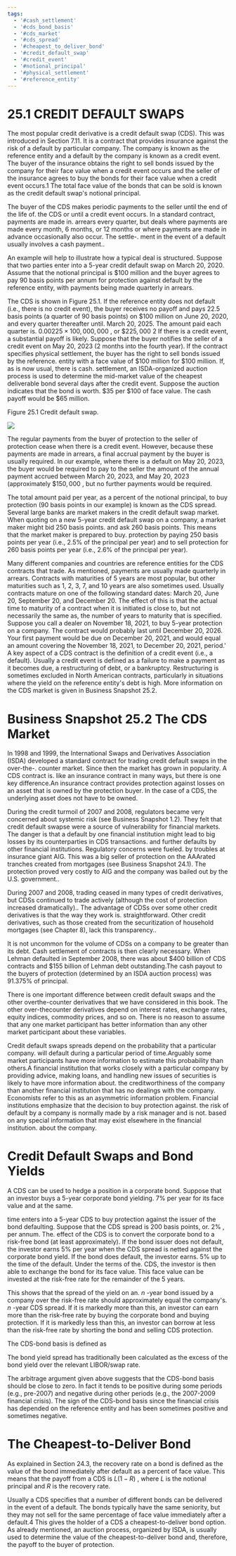 ```yaml
---
tags:
  - '#cash_settlement'
  - '#cds_bond_basis'
  - '#cds_market'
  - '#cds_spread'
  - '#cheapest_to_deliver_bond'
  - '#credit_default_swap'
  - '#credit_event'
  - '#notional_principal'
  - '#physical_settlement'
  - '#reference_entity'
---
```

# 25.1 CREDIT DEFAULT SWAPS  

The most popular credit derivative is a credit default swap (CDS). This was introduced in Section 7.11. It is a contract that provides insurance against the risk of a default by particular company. The company is known as the reference entity and a default by the company is known as a credit event. The buyer of the insurance obtains the right to sell bonds issued by the company for their face value when a credit event occurs and the seller of the insurance agrees to buy the bonds for their face value when a credit event occurs.1 The total face value of the bonds that can be sold is known as the credit default swap's notional principal.  

The buyer of the CDS makes periodic payments to the seller until the end of the life of. the CDS or until a credit event occurs. In a standard contract, payments are made in. arrears every quarter, but deals where payments are made every month, 6 months, or 12 months or where payments are made in advance occasionally also occur. The settle-. ment in the event of a default usually involves a cash payment..  

An example will help to illustrate how a typical deal is structured. Suppose that two parties enter into a 5-year credit default swap on March 20, 2020. Assume that the notional principal is $\$100$ million and the buyer agrees to pay 90 basis points per annum for protection against default by the reference entity, with payments being made quarterly in arrears.  

The CDS is shown in Figure 25.1. If the reference entity does not default (i.e., there is no credit event), the buyer receives no payoff and pays 22.5 basis points (a quarter of 90 basis points) on $\$100$ million on June 20, 2020, and every quarter thereafter until. March 20, 2025. The amount paid each quarter is. $0.00225\times100,000,000$ , or $\$225,000$ 2 If there is a credit event, a substantial payoff is likely. Suppose that the buyer notifies the seller of a credit event on May 20, 2023 (2 months into the fourth year). If the contract specifies physical settlement, the buyer has the right to sell bonds issued by the reference. entity with a face value of $\$100$ million for $\$100$ million. If, as is now usual, there is cash. settlement, an ISDA-organized auction process is used to determine the mid-market value of the cheapest deliverable bond several days after the credit event. Suppose the auction indicates that the bond is worth. $\$35$ per $\$100$ of face value. The cash payoff would be $\$65$ million.  

Figure 25.1 Credit default swap.  

![](images/849016e2d4bd4a824e0c1705e5220731398e581432fd75b257195772e16b08b1.jpg)  

The regular payments from the buyer of protection to the seller of protection cease when there is a credit event. However, because these payments are made in arrears, a final accrual payment by the buyer is usually required. In our example, where there is a default on May 20, 2023, the buyer would be required to pay to the seller the amount of the annual payment accrued between March 20, 2023, and May 20, 2023 (approximately $\$150,000$ , but no further payments would be required.  

The total amount paid per year, as a percent of the notional principal, to buy protection (90 basis points in our example) is known as the CDS spread. Several large banks are market makers in the credit default swap market. When quoting on a new 5-year credit default swap on a company, a market maker might bid 250 basis points. and ask 260 basis points. This means that the market maker is prepared to buy. protection by paying 250 basis points per year (i.e., $2.5\%$ of the principal per year) and to sell protection for 260 basis points per year (i.e., $2.6\%$ of the principal per year).  

Many different companies and countries are reference entities for the CDS contracts that trade. As mentioned, payments are usually made quarterly in arrears. Contracts with maturities of 5 years are most popular, but other maturities such as 1, 2, 3, 7, and 10 years are also sometimes used. Usually contracts mature on one of the following standard dates: March 20, June 20, September 20, and December 20. The effect of this is that the actual time to maturity of a contract when it is initiated is close to, but not necessarily the same as, the number of years to maturity that is specified. Suppose you call a dealer on November 18, 2021, to buy 5-year protection on a company. The contract would probably last until December 20, 2026. Your first payment would be due on December 20, 2021, and would equal an amount covering the November 18, 2021, to December 20, 2021, period.' A key aspect of a CDS contract is the definition of a credit event (i.e., a default). Usually a credit event is defined as a failure to make a payment as it becomes due, a restructuring of debt, or a bankruptcy. Restructuring is sometimes excluded in North American contracts, particularly in situations where the yield on the reference entity's debt is high. More information on the CDS market is given in Business Snapshot 25.2.  

# Business Snapshot 25.2 The CDS Market  

In 1998 and 1999, the International Swaps and Derivatives Association (ISDA) developed a standard contract for trading credit default swaps in the over-the-. counter market. Since then the market has grown in popularity. A CDS contract is. like an insurance contract in many ways, but there is one key difference.An insurance contract provides protection against losses on an asset that is owned by the protection buyer. In the case of a CDS, the underlying asset does not have to be owned.  

During the credit turmoil of 2007 and 2008, regulators became very concerned about systemic risk (see Business Snapshot 1.2). They felt that credit default swapse were a source of vulnerability for financial markets. The danger is that a default by one financial institution might lead to big losses by its counterparties in CDS transactions. and further defaults by other financial institutions. Regulatory concerns were fueled. by troubles at insurance giant AIG. This was a big seller of protection on the AAArated tranches created from mortgages (see Business Snapshot 24.1). The protection proved very costly to AIG and the company was bailed out by the U.S. government..  

During 2007 and 2008, trading ceased in many types of credit derivatives, but CDSs continued to trade actively (although the cost of protection increased dramatically).. The advantage of CDSs over some other credit derivatives is that the way they work is. straightforward. Other credit derivatives, such as those created from the securitization of household mortgages (see Chapter 8), lack this transparency..  

It is not uncommon for the volume of CDSs on a company to be greater than its debt. Cash settlement of contracts is then clearly necessary. When Lehman defaulted in September 2008, there was about $\$400$ billion of CDS contracts and $\$155$ billion of Lehman debt outstanding.The cash payout to the buyers of protection (determined by an ISDA auction process) was $91.375\%$ of principal.  

There is one important difference between credit default swaps and the other overthe-counter derivatives that we have considered in this book. The other over-thecounter derivatives depend on interest rates, exchange rates, equity indices, commodity prices, and so on. There is no reason to assume that any one market participant has better information than any other market participant about these variables.  

Credit default swaps spreads depend on the probability that a particular company. will default during a particular period of time.Arguably some market participants have more information to estimate this probability than others.A financial institution that works closely with a particular company by providing advice, making loans, and handling new issues of securities is likely to have more information about. the creditworthiness of the company than another financial institution that has no dealings with the company. Economists refer to this as an asymmetric information problem. Financial institutions emphasize that the decision to buy protection against. the risk of default by a company is normally made by a risk manager and is not. based on any special information that may exist elsewhere in the financial institution. about the company.  

# Credit Default Swaps and Bond Yields  

A CDS can be used to hedge a position in a corporate bond. Suppose that an investor buys a 5-year corporate bond yielding. $7\%$ per year for its face value and at the same.  

time enters into a 5-year CDS to buy protection against the issuer of the bond defaulting. Suppose that the CDS spread is 200 basis points, or. $2\%$ , per annum. The. effect of the CDS is to convert the corporate bond to a risk-free bond (at least approximately). If the bond issuer does not default, the investor earns $5\%$ per year when the CDS spread is netted against the corporate bond yield. If the bond does default, the investor earns. $5\%$ up to the time of the default. Under the terms of the. CDS, the investor is then able to exchange the bond for its face value. This face value can be invested at the risk-free rate for the remainder of the 5 years.  

This shows that the spread of the yield on an. $n$ -year bond issued by a company over the risk-free rate should approximately equal the company's. $n$ -year CDS spread. If it is markedly more than this, an investor can earn more than the risk-free rate by buying the corporate bond and buying protection. If it is markedly less than this, an investor can borrow at less than the risk-free rate by shorting the bond and selling CDS protection.  

The CDS-bond basis is defined as  

The bond yield spread has traditionally been calculated as the excess of the bond yield over the relevant LIBOR/swap rate.  

The arbitrage argument given above suggests that the CDS-bond basis should be close to zero. In fact it tends to be positive during some periods (e.g., pre-2007) and negative during other periods (e.g., the 2007-2009 financial crisis). The sign of the CDS-bond basis since the financial crisis has depended on the reference entity and has been sometimes positive and sometimes negative.  

# The Cheapest-to-Deliver Bond  

As explained in Section 24.3, the recovery rate on a bond is defined as the value of the bond immediately after default as a percent of face value. This means that the payoff from a CDS is $L(1-R)$ , where $L$ is the notional principal and $R$ is the recovery rate.  

Usually a CDS specifies that a number of different bonds can be delivered in the event of a default. The bonds typically have the same seniority, but they may not sell for the same percentage of face value immediately after a default.4 This gives the holder of a CDS a cheapest-to-deliver bond option. As already mentioned, an auction process, organized by ISDA, is usually used to determine the value of the cheapest-to-deliver bond and, therefore, the payoff to the buyer of protection.  
